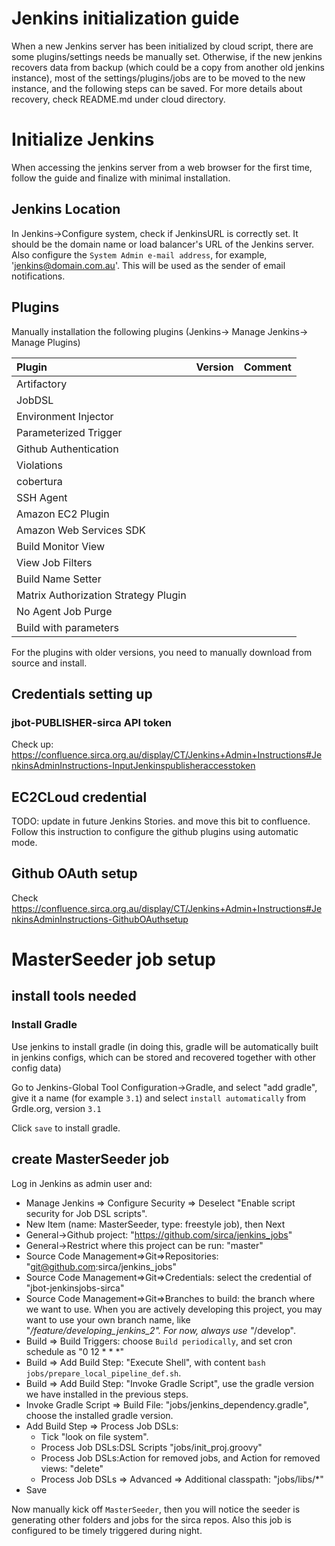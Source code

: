 # Jenkins initialization guide

When a new Jenkins server has been initialized by cloud script, there are some plugins/settings needs be manually set.
Otherwise, if the new jenkins recovers data from backup (which could be a copy from another old jenkins instance), most of the settings/plugins/jobs are to be moved to the new instance, and the following steps can be saved.
For more details about recovery, check README.md under cloud directory.

# Initialize Jenkins

When accessing the jenkins server from a web browser for the first time, follow the guide and finalize with minimal installation.

## Jenkins Location
In Jenkins->Configure system, check if JenkinsURL is correctly set. It should be the domain name or load balancer's URL of the Jenkins server.
Also configure the `System Admin e-mail address`, for example, 'jenkins@domain.com.au'. This will be used as the sender of email notifications.

## Plugins
Manually installation the following plugins (Jenkins-> Manage Jenkins-> Manage Plugins)

| Plugin                               | Version | Comment |
|:-------------------------------------|:--------|:--------|
| Artifactory                          |         |         |
| JobDSL                               |         |         |
| Environment Injector                 |         |         |
| Parameterized Trigger                |         |         |
| Github Authentication                |         |         |
| Violations                           |         |         |
| cobertura                            |         |         |
| SSH Agent                            |         |         |
| Amazon EC2 Plugin                    |         |         |
| Amazon Web Services SDK              |         |         |
| Build Monitor View                   |         |         |
| View Job Filters                     |         |         |
| Build Name Setter                    |         |         |
| Matrix Authorization Strategy Plugin |         |         |
| No Agent Job Purge                   |         |         |
| Build with parameters                |         |         |

For the plugins with older versions, you need to manually download from source and install.

## Credentials setting up

### jbot-PUBLISHER-sirca API token

Check up:
https://confluence.sirca.org.au/display/CT/Jenkins+Admin+Instructions#JenkinsAdminInstructions-InputJenkinspublisheraccesstoken

## EC2CLoud credential 
TODO: update in future Jenkins Stories. and move this bit to confluence.
Follow this instruction to configure the github plugins using automatic mode.

## Github OAuth setup
Check 
https://confluence.sirca.org.au/display/CT/Jenkins+Admin+Instructions#JenkinsAdminInstructions-GithubOAuthsetup

# MasterSeeder job setup

## install tools needed

### Install Gradle
Use jenkins to install gradle (in doing this, gradle will be automatically built in jenkins configs, which can be stored and recovered together with other config data)

Go to Jenkins-Global Tool Configuration->Gradle,  and select "add gradle", give it a name (for example `3.1`) and select `install automatically` from Grdle.org, version `3.1`

Click `save` to install gradle.

## create MasterSeeder job

Log in Jenkins as admin user and:
- Manage Jenkins => Configure Security => Deselect "Enable script security for Job DSL scripts".
- New Item (name: MasterSeeder, type: freestyle job), then Next
- General->Github project: "https://github.com/sirca/jenkins_jobs"
- General->Restrict where this project can be run: "master"
- Source Code Management=>Git=>Repositories: "git@github.com:sirca/jenkins_jobs"
- Source Code Management=>Git=>Credentials: select the credential of "jbot-jenkinsjobs-sirca"
- Source Code Management=>Git=>Branches to build: the branch where we want to use. When you are actively developing this project, you may want to use your own branch name, like "*/feature/developing_jenkins_2". For now, always use "*/develop".
- Build => Build Triggers: choose `Build periodically`, and set cron schedule as "0 12 * * *"
- Build => Add Build Step: "Execute Shell", with content `bash jobs/prepare_local_pipeline_def.sh`.
- Build => Add Build Step: "Invoke Gradle Script", use the gradle version we have installed in the previous steps.
- Invoke Gradle Script => Build File: "jobs/jenkins_dependency.gradle", choose the installed gradle version.
- Add Build Step => Process Job DSLs:
    - Tick "look on file system".
    - Process Job DSLs:DSL Scripts "jobs/init_proj.groovy"
    - Process Job DSLs:Action for removed jobs, and Action for removed views: "delete"
    - Process Job DSLs => Advanced => Additional classpath: "jobs/libs/*"
- Save

Now manually kick off  `MasterSeeder`, then you will notice the seeder is generating other folders and jobs for the sirca repos.
Also this job is configured to be timely triggered during night.

